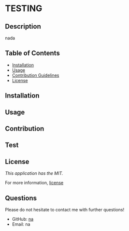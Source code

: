 # TESTING

## Description 

nada 

## Table of Contents 

* [Installation](#installation)
* [Usage](#usage)
* [Contribution Guidelines](#contribution)
* [License](#license) 

## Installation
## Usage
## Contribution
## Test
## License 

_This application has the MIT._

For more information, [license]()
    
## Questions 

Please do not hesitate to contact me with further questions!
* GitHub: [na](https://github.com/jlusa101) 
* Email: na

